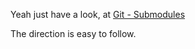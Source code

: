 Yeah just have a look, at [Git - Submodules](https://git-scm.com/book/en/v2/Git-Tools-Submodules)

The direction is easy to follow.
